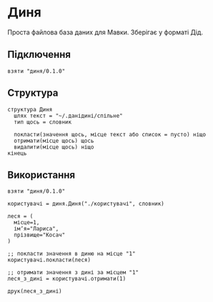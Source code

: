 # Диня

Проста файлова база даних для Мавки. Зберігає у форматі Дід.

## Підключення

```мавка
взяти "диня/0.1.0"
```

## Структура

```мавка
структура Диня
  шлях текст = "~/.данідині/спільне"
  тип щось = словник

  покласти(значення щось, місце текст або список = пусто) ніщо
  отримати(місце щось) щось
  видалити(місце щось) ніщо
кінець
```

## Використання

```мавка
взяти "диня/0.1.0"

користувачі = диня.Диня("./користувачі", словник)

леся = (
  місце=1,
  імʼя="Лариса",
  прізвище="Косач"
)

;; покласти значення в диню на місце "1"
користувачі.покласти(леся)

;; отримати значення з дині за місцем "1"
леся_з_дині = користувачі.отримати(1)

друк(леся_з_дині)
```
